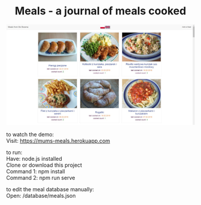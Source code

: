 <h1 align="center">
  Meals - a journal of meals cooked
</h1>

![ScreenShot](public/images/screenshot.jpg)

to watch the demo:  
Visit: https://mums-meals.herokuapp.com

to run:  
Have: node.js installed  
Clone or download this project  
Command 1: npm install  
Command 2: npm run serve  

to edit the meal database manually:  
Open: /database/meals.json
